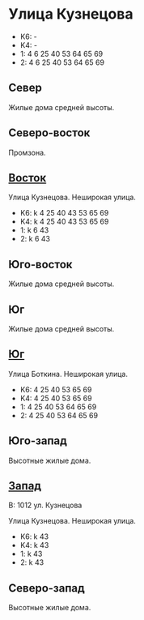# Улица Кузнецова

* K6:   -
* K4:   -
* 1:    4   6   25  40  53  64  65  69
* 2:    4   6   25  40  53  64  65  69

## Север

Жилые дома средней высоты.

## Северо-восток

Промзона.

## [Восток](./450075.md)

Улица Кузнецова.
Неширокая улица.

* K6:   k
        4   25  40  43  53  65  69
* K4:   k
        4   25  40  43  53  65  69
* 1:    k
        6   43
* 2:    k
        6   43

## Юго-восток

Жилые дома средней высоты.

## Юг

Жилые дома средней высоты.

## [Юг](./445080.md)

Улица Боткина.
Неширокая улица.

* K6:   4   25  40  53  65  69
* K4:   4   25  40  53  65  69
* 1:    4   25  40  53  64  65  69
* 2:    4   25  40  53  64  65  69

## Юго-запад

Высотные жилые дома.

## [Запад](./440075.md)

В:  1012    ул. Кузнецова

Улица Кузнецова.
Неширокая улица.

* K6:   k
        43
* K4:   k
        43
* 1:    k
        43
* 2:    k
        43

## Северо-запад

Высотные жилые дома.
